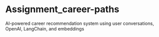 # Assignment_career-paths
AI-powered career recommendation system using user conversations, OpenAI, LangChain, and embeddings

